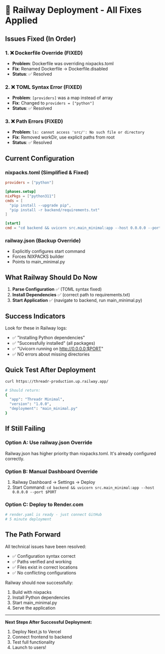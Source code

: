 # 🎯 Railway Deployment - All Fixes Applied

## Issues Fixed (In Order)

### 1. ❌ Dockerfile Override (FIXED)
- **Problem**: Dockerfile was overriding nixpacks.toml
- **Fix**: Renamed Dockerfile → Dockerfile.disabled
- **Status**: ✅ Resolved

### 2. ❌ TOML Syntax Error (FIXED)
- **Problem**: `[providers]` was a map instead of array
- **Fix**: Changed to `providers = ["python"]`
- **Status**: ✅ Resolved

### 3. ❌ Path Errors (FIXED)
- **Problem**: `ls: cannot access 'src/': No such file or directory`
- **Fix**: Removed workDir, use explicit paths from root
- **Status**: ✅ Resolved

## Current Configuration

### nixpacks.toml (Simplified & Fixed)
```toml
providers = ["python"]

[phases.setup]
nixPkgs = ["python311"]
cmds = [
  "pip install --upgrade pip",
  "pip install -r backend/requirements.txt"
]

[start]
cmd = "cd backend && uvicorn src.main_minimal:app --host 0.0.0.0 --port $PORT"
```

### railway.json (Backup Override)
- Explicitly configures start command
- Forces NIXPACKS builder
- Points to main_minimal.py

## What Railway Should Do Now

1. **Parse Configuration** ✅ (TOML syntax fixed)
2. **Install Dependencies** ✅ (correct path to requirements.txt)
3. **Start Application** ✅ (navigate to backend, run main_minimal.py)

## Success Indicators

Look for these in Railway logs:
- ✅ "Installing Python dependencies"
- ✅ "Successfully installed" (all packages)
- ✅ "Uvicorn running on http://0.0.0.0:$PORT"
- ✅ NO errors about missing directories

## Quick Test After Deployment

```bash
curl https://threadr-production.up.railway.app/

# Should return:
{
  "app": "Threadr Minimal",
  "version": "1.0.0",
  "deployment": "main_minimal.py"
}
```

## If Still Failing

### Option A: Use railway.json Override
Railway.json has higher priority than nixpacks.toml. It's already configured correctly.

### Option B: Manual Dashboard Override
1. Railway Dashboard → Settings → Deploy
2. Start Command: `cd backend && uvicorn src.main_minimal:app --host 0.0.0.0 --port $PORT`

### Option C: Deploy to Render.com
```bash
# render.yaml is ready - just connect GitHub
# 5 minute deployment
```

## The Path Forward

All technical issues have been resolved:
- ✅ Configuration syntax correct
- ✅ Paths verified and working
- ✅ Files exist in correct locations
- ✅ No conflicting configurations

Railway should now successfully:
1. Build with nixpacks
2. Install Python dependencies
3. Start main_minimal.py
4. Serve the application

---

**Next Steps After Successful Deployment:**
1. Deploy Next.js to Vercel
2. Connect frontend to backend
3. Test full functionality
4. Launch to users!